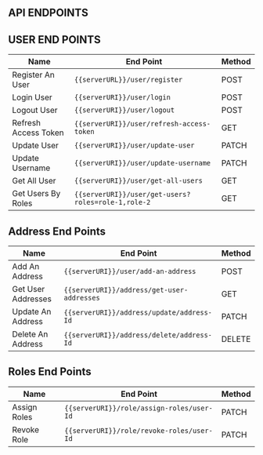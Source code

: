 ## API ENDPOINTS

## USER END POINTS

| Name| End Point | Method |
| -----| --------- | ------ |
|Register An User | `{{serverURL}}/user/register` | POST |
|Login User | `{{serverURI}}/user/login` | POST |
|Logout User | `{{serverURI}}/user/logout` | POST |
|Refresh Access Token | `{{serverURI}}/user/refresh-access-token` | GET |
|Update User | `{{serverURI}}/user/update-user` | PATCH |
|Update Username | `{{serverURI}}/user/update-username` | PATCH |
|Get All User | `{{serverURI}}/user/get-all-users` | GET |
|Get Users By Roles | `{{serverURI}}/user/get-users?roles=role-1,role-2` | GET |


## Address End Points

| Name| End Point | Method |
| -----| --------- | ------ |
|Add An Address | `{{serverURI}}/user/add-an-address` | POST |
|Get User Addresses | `{{serverURI}}/address/get-user-addresses` | GET |
|Update An Address | `{{serverURI}}/address/update/address-Id` | PATCH |
|Delete An Address | `{{serverURI}}/address/delete/address-Id` | DELETE |

## Roles End Points

| Name| End Point | Method |
| -----| --------- | ------ |
|Assign Roles | `{{serverURI}}/role/assign-roles/user-Id` | PATCH |
|Revoke Role | `{{serverURI}}/role/revoke-roles/user-Id` | PATCH |